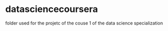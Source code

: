 datasciencecoursera
===================

folder used for the projetc of the couse 1 of the data science specialization
